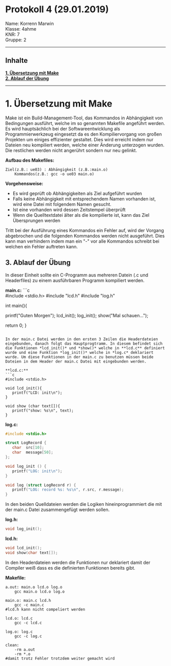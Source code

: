 # Protokoll 4 (29.01.2019)

Name: Korrenn Marwin  
Klasse: 4ahme  
KNR: 7  
Gruppe: 2

---
## Inhalte

[**1. Übersetzung mit Make**](#1-Übersetzung-mit-Make)  
[**2. Ablauf der Übung**](#3-ablauf-der-übung)  

--- 


# 1. Übersetzung mit Make

Make ist ein Build-Management-Tool, das Kommandos in Abhängigkeit von Bedingungen ausführt, welche im so genannten Makefile angeführt werden.
Es wird hauptsächlich bei der Softwareentwicklung als Programmierwerkzeug eingesetzt da es den Kompiliervorgang von großen Projekten 
um einiges effizienter gestaltet. Dies wird erreicht indem nur Dateien neu kompiliert werden, welche einer Änderung unterzogen wurden.
Die restlichen werden nicht angerührt sondern nur neu gelinkt.

**Aufbau des Makefiles:** 

```
Ziel(z.B.: ue03) : Abhängigkeit (z.B.:main.o)
    Kommandos(z.B.: gcc -o ue03 main.o)
```

**Vorgehensweise:**  
 - Es wird geprüft ob Abhängigkeiten als Ziel aufgeführt wurden  
 - Falls keine Abhängigkeit mit entsprechendem Namen vorhanden ist, wird eine Datei mit folgendem Namen gesucht.
 - Ist eine vorhanden wird dessen Zeitstempel überprüft  
 - Wenn die Quelltextdatei älter als die kompilierte ist, kann das Ziel Übersprungen werden   
 
Tritt bei der Ausführung eines Kommandos ein Fehler auf, wird der Vorgang abgebrochen und die folgenden Kommandos werden nicht ausgeführt. Dies kann man verhindern indem man ein "-" vor alle Kommandos schreibt bei welchen ein Fehler auftreten kann.   


## 3. Ablauf der Übung

In dieser Einheit sollte ein C-Programm aus mehreren Datein (.c und Headerfiles) zu einem ausführbaren Programm kompiliert werden. 

**main.c:**
´´´c  
#include <stdio.h>
#include "lcd.h"
#include "log.h"

int main(){

   printf("Guten Morgen");
   lcd_init();
   log_init();
   show("Mal schauen...");

   return 0;
}
```

In der main.c Datei werden in den ersten 3 Zeilen die Headerdateien eingebunden, danach folgt das Hauptprogtramm. In diesem befindet sich die Funktionen *lcd_init()* und *show()* welche in **lcd.c** definiert wurde und eine Funktion *log_init()* welche in *log.c* deklariert wurde. Um diese Funktionen in der main.c zu benutzen müssen beide Dateien in dem Header der main.c Datei mit eingebunden werden. 

**lcd.c:**
```c
#include <stdio.h>

void lcd_init(){
   printf("LCD: init\n");
}

void show (char text[]){
   printf("show: %s\n", text);
}
```

**log.c:**
```c
#include <stdio.h>

struct LogRecord {
   char  src[10];
   char  message[50];
};

void log_init () {
   printf("LOG: init\n");
}

void log (struct LogRecord r) {
   printf("LOG: record %s: %s\n", r.src, r.message);
}

```
In den beiden Quelldateien werden die Logiken hineinprogrammiert die mit der main.c Datei zusammengefügt werden sollen.   

**log.h:**
```c
void log_init();
```

**lcd.h:**
```c
void lcd_init();
void show(char text[]);
```
In den Headerdateien werden die Funktionen nur deklariert damit der Compiler weiß dass es die definierten Funktionen bereits gibt.  

**Makefile:**
```make
a.out: main.o lcd.o log.o
	gcc main.o lcd.o log.o

main.o: main.c lcd.h
	gcc -c main.c
#lcd.h kann nicht compeliert werden

lcd.o: lcd.c
	gcc -c lcd.c

log.o: log.c
	gcc -c log.c

clean:
	-rm a.out
	-rm *.o
#damit trotz Fehler trotzdem weiter gemacht wird
```
